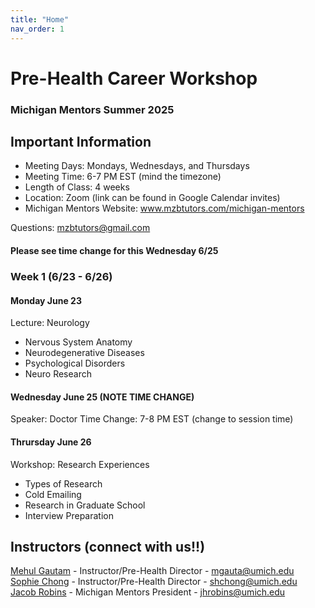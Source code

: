 ```yaml
---
title: "Home"
nav_order: 1
---
```

# Pre-Health Career Workshop
### Michigan Mentors Summer 2025

## Important Information
- Meeting Days: Mondays, Wednesdays, and Thursdays
- Meeting Time: 6-7 PM EST (mind the timezone)
- Length of Class: 4 weeks
- Location: Zoom (link can be found in Google Calendar invites)
- Michigan Mentors Website: www.mzbtutors.com/michigan-mentors

Questions: mzbtutors@gmail.com

#### Please see time change for this Wednesday 6/25

### Week 1 (6/23 - 6/26)
#### Monday June 23
Lecture: Neurology
- Nervous System Anatomy
- Neurodegenerative Diseases
- Psychological Disorders
- Neuro Research

#### Wednesday June 25 (NOTE TIME CHANGE)
Speaker: Doctor
Time Change: 7-8 PM EST (change to session time)

#### Thrursday June 26
Workshop: Research Experiences
- Types of Research
- Cold Emailing
- Research in Graduate School
- Interview Preparation

## Instructors (connect with us!!)
[Mehul Gautam](https://www.linkedin.com/in/mehul-gautam-124696236/) - Instructor/Pre-Health Director - mgauta@umich.edu<br>
[Sophie Chong](https://www.linkedin.com/in/sophie-chong-641b42261/) - Instructor/Pre-Health Director - shchong@umich.edu<br>
[Jacob Robins](https://www.linkedin.com/in/jhrobins/) - Michigan Mentors President - jhrobins@umich.edu<br>
